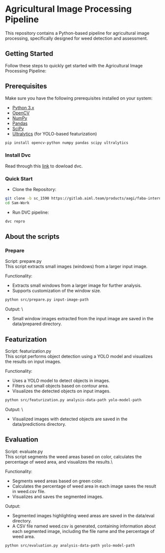 # Agricultural Image Processing Pipeline

This repository contains a Python-based pipeline for agricultural image processing, specifically designed for weed detection and assessment.

## Getting Started

Follow these steps to quickly get started with the Agricultural Image Processing Pipeline:

## Prerequisites
Make sure you have the following prerequisites installed on your system:

- [Python 3.x](https://www.python.org/downloads/)
- [OpenCV](https://pypi.org/project/opencv-python/)
- [NumPy](https://pypi.org/project/numpy/)
- [Pandas](https://pypi.org/project/pandas/)
- [SciPy](https://pypi.org/project/scipy/)
- [Ultralytics](https://pypi.org/project/ultralytics/) (for YOLO-based featurization)
```bash
pip install opencv-python numpy pandas scipy ultralytics
```

### Install Dvc
Read through this [link](https://dvc.org/doc/install) to dowload dvc.


### Quick Start
- Clone the Repository:
```bash 
git clone -b sc_1590 https://gitlab.aiml.team/products/aagi/faba-internship.git
cd Sam-Work

```
- Run DVC pipeline:
```bash 
dvc repro

```




## About the scripts
### Prepare
Script: prepare.py\
This script extracts small images (windows) from a larger input image.

Functionality:

- Extracts small windows from a larger image for further analysis.
- Supports customization of the window size. 

```bash
python src/prepare.py input-image-path
```
Output: \
- Small window images extracted from the input image are saved in the data/prepared directory.


## Featurization
Script: featurization.py \
This script performs object detection using a YOLO model and visualizes the results on input images.

Functionality:

- Uses a YOLO model to detect objects in images.
- Filters out small objects based on contour area.
- Visualizes the detected objects on input images.

```bash
python src/featurization.py analysis-data-path yolo-model-path
```
Output: \
- Visualized images with detected objects are saved in the data/predictions directory.

## Evaluation 
Script: evaluate.py\
This script segments the weed areas based on color, calculates the percentage of weed area, and visualizes the results.\

Functionality:

- Segments weed areas based on green color.
- Calculates the percentage of weed area in each image saves the result in weed.csv file.
- Visualizes and saves the segmented images.

Output: 

- Segmented images highlighting weed areas are saved in the data/eval directory.
- A CSV file named weed.csv is generated, containing information about each segmented image, including the file name and the percentage of weed area.


```bash
python src/evaluation.py analysis-data-path yolo-model-path
```


